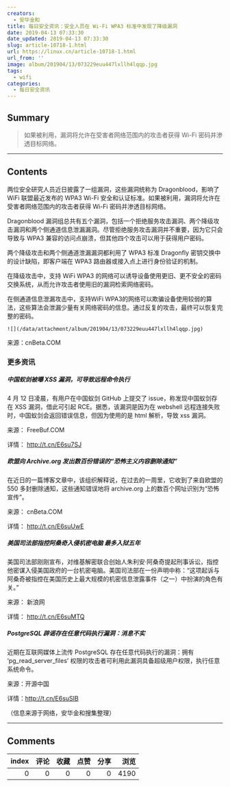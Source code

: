 ```yaml
---
creators:
  - 安华金和
title: 每日安全资讯：安全人员在 Wi-Fi WPA3 标准中发现了降级漏洞
date: 2019-04-13 07:33:30
date_updated: 2019-04-13 07:33:30
slug: article-10718-1.html
url: https://linux.cn/article-10718-1.html
url_from: ''
image: album/201904/13/073229euu447lxllh4lqqp.jpg
tags:
  - wifi
categories:
  - 每日安全资讯
---
```


## Summary

> 如果被利用，漏洞将允许在受害者网络范围内的攻击者获得 Wi-Fi 密码并渗透目标网络。

***

<!-- more -->

## Contents

两位安全研究人员近日披露了一组漏洞，这些漏洞统称为 Dragonblood，影响了 WiFi 联盟最近发布的 WPA3 Wi-Fi 安全和认证标准。如果被利用，漏洞将允许在受害者网络范围内的攻击者获得 Wi-Fi 密码并渗透目标网络。

Dragonblood 漏洞组总共有五个漏洞，包括一个拒绝服务攻击漏洞、两个降级攻击漏洞和两个侧通道信息泄漏漏洞。尽管拒绝服务攻击漏洞并不重要，因为它只会导致与 WPA3 兼容的访问点崩溃，但其他四个攻击可以用于获得用户密码。

两个降级攻击和两个侧通道泄漏漏洞都利用了 WPA3 标准 Dragonfly 密钥交换中的设计缺陷，即客户端在 WPA3 路由器或接入点上进行身份验证的机制。

在降级攻击中，支持 WiFi WPA3 的网络可以诱导设备使用更旧、更不安全的密码交换系统，从而允许攻击者使用旧的漏洞检索网络密码。

在侧通道信息泄漏攻击中，支持WiFi WPA3的网络可以欺骗设备使用较弱的算法，这些算法会泄漏少量有关网络密码的信息。通过反复的攻击，最终可以恢复完整的密码。

`![](/data/attachment/album/201904/13/073229euu447lxllh4lqqp.jpg)`

来源：cnBeta.COM

### 更多资讯

##### 中国蚁剑被曝 XSS 漏洞，可导致远程命令执行

4 月 12 日凌晨，有用户在中国蚁剑 GitHub 上提交了 issue，称发现中国蚁剑存在 XSS 漏洞，借此可引起 RCE。据悉，该漏洞是因为在 webshell 远程连接失败时，中国蚁剑会返回错误信息，但因为使用的是 html 解析，导致 xss 漏洞。

来源： FreeBuf.COM

详情： <http://t.cn/E6su7SJ> 

##### 欧盟向 Archive.org 发出数百份错误的“恐怖主义内容删除通知”

在近日的一篇博客文章中，该组织解释说，在过去的一周里，它收到了来自欧盟的 550 多封删除通知，这些通知错误地将 archive.org 上的数百个网址识别为“恐怖宣传”。

来源： cnBeta.COM

详情： <http://t.cn/E6suUwE> 

##### 美国司法部指控阿桑奇入侵机密电脑 最多入狱五年

美国司法部刚刚宣布，对维基解密联合创始人朱利安·阿桑奇提起刑事诉讼，指控他密谋入侵美国政府的一台机密电脑。美国司法部在一份声明中称：“这项起诉与阿桑奇被指控在美国历史上最大规模的机密信息泄露事件（之一）中扮演的角色有关。”

来源： 新浪网

详情： <http://t.cn/E6suMTQ> 

##### PostgreSQL 辟谣存在任意代码执行漏洞：消息不实

近期在互联网媒体上流传 PostgreSQL 存在任意代码执行的漏洞：拥有 ‘pg\_read\_server\_files’ 权限的攻击者可利用此漏洞具备超级用户权限，执行任意系统命令。

来源：开源中国

详情：http://t.cn/E6suSIB

（信息来源于网络，安华金和搜集整理）

***

## Comments


|   index |   评论 |   收藏 |   点赞 |   分享 |   浏览 |
|--------:|-------:|-------:|-------:|-------:|-------:|
|       0 |      0 |      0 |      0 |      0 |   4190 |
